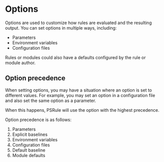 # Options

Options are used to customize how rules are evaluated and the resulting output.
You can set options in multiple ways, including:

- Parameters
- Environment variables
- Configuration files

Rules or modules could also have a defaults configured by the rule or module author.

## Option precedence

When setting options, you may have a situation where an option is set to different values.
For example, you may set an option in a configuration file and also set the same option as a parameter.

When this happens, PSRule will use the option with the highest precedence.

Option precedence is as follows:

1. Parameters
2. Explicit baselines
3. Environment variables
4. Configuration files
5. Default baseline
6. Module defaults
